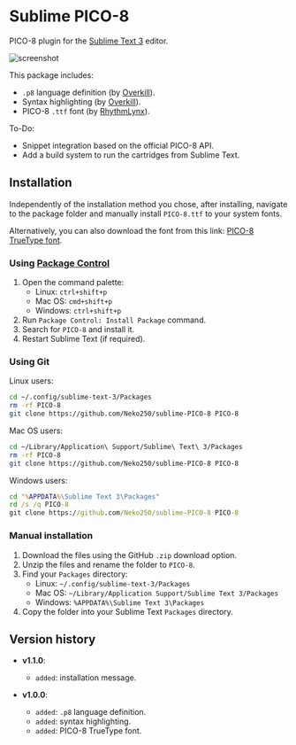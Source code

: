 # Sublime PICO-8

PICO-8 plugin for the [Sublime Text 3](https://www.sublimetext.com/) editor.

![screenshot](https://raw.githubusercontent.com/Neko250/sublime-PICO-8/master/img/screenshot.png)

This package includes:

- `.p8` language definition (by [Overkill](http://www.lexaloffle.com/bbs/?uid=11331)).
- Syntax highlighting (by [Overkill](http://www.lexaloffle.com/bbs/?uid=11331)).
- PICO-8 `.ttf` font (by [RhythmLynx](http://www.lexaloffle.com/bbs/?uid=11704)).

To-Do:

- Snippet integration based on the official PICO-8 API.
- Add a build system to run the cartridges from Sublime Text.

## Installation

Independently of the installation method you chose, after installing, navigate to the package folder and manually install `PICO-8.ttf` to your system fonts.

Alternatively, you can also download the font from this link: [PICO-8 TrueType font](https://raw.githubusercontent.com/Neko250/sublime-PICO-8/master/font/PICO-8.ttf).

### Using [Package Control](https://packagecontrol.io/)

1. Open the command palette:
	- Linux: `ctrl+shift+p`
	- Mac OS: `cmd+shift+p`
	- Windows: `ctrl+shift+p`
1. Run `Package Control: Install Package` command.
1. Search for `PICO-8` and install it.
1. Restart Sublime Text (if required).

### Using Git

Linux users:

```bash
cd ~/.config/sublime-text-3/Packages
rm -rf PICO-8
git clone https://github.com/Neko250/sublime-PICO-8 PICO-8
```

Mac OS users:

```bash
cd ~/Library/Application\ Support/Sublime\ Text\ 3/Packages
rm -rf PICO-8
git clone https://github.com/Neko250/sublime-PICO-8 PICO-8
```

Windows users:

```cmd
cd "%APPDATA%\Sublime Text 3\Packages"
rd /s /q PICO-8
git clone https://github.com/Neko250/sublime-PICO-8 PICO-8
```

### Manual installation

1. Download the files using the GitHub `.zip` download option.
1. Unzip the files and rename the folder to `PICO-8`.
1. Find your `Packages` directory:
	- Linux: `~/.config/sublime-text-3/Packages`
	- Mac OS: `~/Library/Application Support/Sublime Text 3/Packages`
	- Windows: `%APPDATA%\Sublime Text 3\Packages`
1. Copy the folder into your Sublime Text `Packages` directory.

## Version history

- __v1.1.0__:
	- `added`: installation message.

- __v1.0.0__:
	- `added`: `.p8` language definition.
	- `added`: syntax highlighting.
	- `added`: PICO-8 TrueType font.
